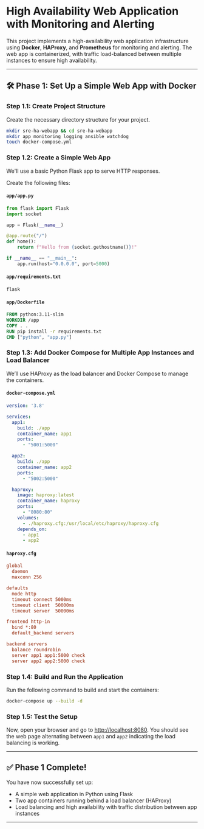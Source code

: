 


# High Availability Web Application with Monitoring and Alerting

This project implements a high-availability web application infrastructure using **Docker**, **HAProxy**, and **Prometheus** for monitoring and alerting. The web app is containerized, with traffic load-balanced between multiple instances to ensure high availability.

---

## 🛠️ Phase 1: Set Up a Simple Web App with Docker

### Step 1.1: Create Project Structure

Create the necessary directory structure for your project.

```bash
mkdir sre-ha-webapp && cd sre-ha-webapp
mkdir app monitoring logging ansible watchdog
touch docker-compose.yml
```

### Step 1.2: Create a Simple Web App

We'll use a basic Python Flask app to serve HTTP responses.

Create the following files:

#### `app/app.py`
```python
from flask import Flask
import socket

app = Flask(__name__)

@app.route("/")
def home():
    return f"Hello from {socket.gethostname()}!"

if __name__ == "__main__":
    app.run(host="0.0.0.0", port=5000)
```

#### `app/requirements.txt`
```plaintext
flask
```

#### `app/Dockerfile`
```Dockerfile
FROM python:3.11-slim
WORKDIR /app
COPY . .
RUN pip install -r requirements.txt
CMD ["python", "app.py"]
```

### Step 1.3: Add Docker Compose for Multiple App Instances and Load Balancer

We’ll use HAProxy as the load balancer and Docker Compose to manage the containers.

#### `docker-compose.yml`
```yaml
version: '3.8'

services:
  app1:
    build: ./app
    container_name: app1
    ports:
      - "5001:5000"

  app2:
    build: ./app
    container_name: app2
    ports:
      - "5002:5000"

  haproxy:
    image: haproxy:latest
    container_name: haproxy
    ports:
      - "8080:80"
    volumes:
      - ./haproxy.cfg:/usr/local/etc/haproxy/haproxy.cfg
    depends_on:
      - app1
      - app2
```

#### `haproxy.cfg`
```cfg
global
  daemon
  maxconn 256

defaults
  mode http
  timeout connect 5000ms
  timeout client  50000ms
  timeout server  50000ms

frontend http-in
  bind *:80
  default_backend servers

backend servers
  balance roundrobin
  server app1 app1:5000 check
  server app2 app2:5000 check
```

### Step 1.4: Build and Run the Application

Run the following command to build and start the containers:

```bash
docker-compose up --build -d
```

### Step 1.5: Test the Setup

Now, open your browser and go to [http://localhost:8080](http://localhost:8080). You should see the web page alternating between `app1` and `app2` indicating the load balancing is working.

---

## ✅ Phase 1 Complete!

You have now successfully set up:

- A simple web application in Python using Flask
- Two app containers running behind a load balancer (HAProxy)
- Load balancing and high availability with traffic distribution between app instances

---

